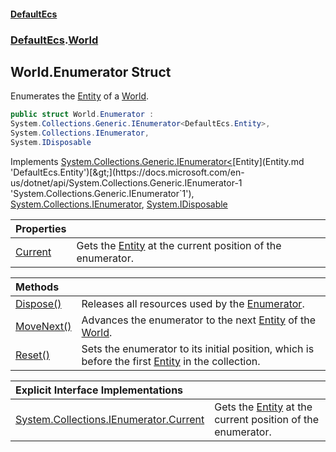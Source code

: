 #### [DefaultEcs](DefaultEcs.md 'DefaultEcs')
### [DefaultEcs](DefaultEcs.md#DefaultEcs 'DefaultEcs').[World](World.md 'DefaultEcs.World')
## World.Enumerator Struct
Enumerates the [Entity](Entity.md 'DefaultEcs.Entity') of a [World](World.md 'DefaultEcs.World').  
```csharp
public struct World.Enumerator :
System.Collections.Generic.IEnumerator<DefaultEcs.Entity>,
System.Collections.IEnumerator,
System.IDisposable
```

Implements [System.Collections.Generic.IEnumerator&lt;](https://docs.microsoft.com/en-us/dotnet/api/System.Collections.Generic.IEnumerator-1 'System.Collections.Generic.IEnumerator`1')[Entity](Entity.md 'DefaultEcs.Entity')[&gt;](https://docs.microsoft.com/en-us/dotnet/api/System.Collections.Generic.IEnumerator-1 'System.Collections.Generic.IEnumerator`1'), [System.Collections.IEnumerator](https://docs.microsoft.com/en-us/dotnet/api/System.Collections.IEnumerator 'System.Collections.IEnumerator'), [System.IDisposable](https://docs.microsoft.com/en-us/dotnet/api/System.IDisposable 'System.IDisposable')  

| Properties | |
| :--- | :--- |
| [Current](World_Enumerator_Current.md 'DefaultEcs.World.Enumerator.Current') | Gets the [Entity](Entity.md 'DefaultEcs.Entity') at the current position of the enumerator.<br/> |

| Methods | |
| :--- | :--- |
| [Dispose()](World_Enumerator_Dispose().md 'DefaultEcs.World.Enumerator.Dispose()') | Releases all resources used by the [Enumerator](World_Enumerator.md 'DefaultEcs.World.Enumerator').<br/> |
| [MoveNext()](World_Enumerator_MoveNext().md 'DefaultEcs.World.Enumerator.MoveNext()') | Advances the enumerator to the next [Entity](Entity.md 'DefaultEcs.Entity') of the [World](World.md 'DefaultEcs.World').<br/> |
| [Reset()](World_Enumerator_Reset().md 'DefaultEcs.World.Enumerator.Reset()') | Sets the enumerator to its initial position, which is before the first [Entity](Entity.md 'DefaultEcs.Entity') in the collection.<br/> |

| Explicit Interface Implementations | |
| :--- | :--- |
| [System.Collections.IEnumerator.Current](World_Enumerator_System_Collections_IEnumerator_Current.md 'DefaultEcs.World.Enumerator.System.Collections.IEnumerator.Current') | Gets the [Entity](Entity.md 'DefaultEcs.Entity') at the current position of the enumerator.<br/> |
